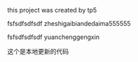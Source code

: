 this project was created by tp5

fsfsdfsdfsdf zheshigaibiandedaima555555

fsfsdfsdfsdf 
yuanchenggengxin

这个是本地更新的代码

